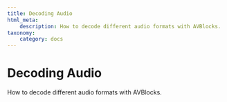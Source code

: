 ```yaml
---
title: Decoding Audio
html_meta:
    description: How to decode different audio formats with AVBlocks.
taxonomy:
    category: docs
---
```


# Decoding Audio

How to decode different audio formats with AVBlocks.

